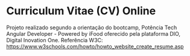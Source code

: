 # Curriculum Vitae (CV) Online
Projeto realizado segundo a orientação do bootcamp, Potência Tech Angular Developer - Powered by iFood oferecido pela plataforma DIO, Digital Inovation One.
Referência W3C: https://www.w3schools.com/howto/howto_website_create_resume.asp

